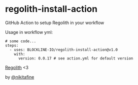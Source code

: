 # regolith-install-action
GitHub Action to setup Regolith in your workflow

Usage in workflow yml:
``` 
# some code...
steps:
  - uses: BLOCKLINE-IO/regolith-install-action@v1.0
    with:
      version: 0.0.17 # see action.yml for default version
```

[Regolith](https://github.com/Bedrock-OSS/regolith) <3

by [@nikitafine](https://github.com/nikitafine/)

